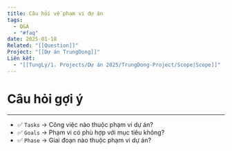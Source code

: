 ```yaml
---
title: Câu hỏi về phạm vi dự án
tags:
  - Q&A
  - "#faq"
date: 2025-01-18
Related: "[[Question]]"
Project: "[[Dự án TrungDong]]"
Liên kết:
  - "[[TungLy/1. Projects/Dự án 2025/TrungDong-Project/Scope|Scope]]"
---
```

# Câu hỏi gợi ý
---
- ✅ `Tasks` → Công việc nào thuộc phạm vi dự án?
- ✅ `Goals` → Phạm vi có phù hợp với mục tiêu không?
- ✅ `Phase` → Giai đoạn nào thuộc phạm vi dự án?